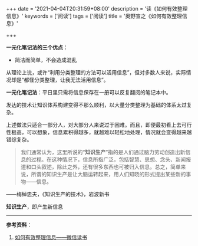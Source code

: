 +++
date = '2021-04-04T20:31:59+08:00'
description = '读《如何有效整理信息》'
keywords = ['阅读']
tags = ['阅读']
title = '奥野宣之《如何有效整理信息》'

+++

**一元化笔记法的三个优点**：

- 简洁而简单，不会造成混乱

从理论上说，或许“利用分类整理的方法可以活用信息”，但对多数人来说，实际情况却是“都怪分类整理，让我无法活用信息”。

**一元化笔记法**：平日里只需将信息保存在一册可以反复翻阅的笔记本中。

发达的技术让知识体系构建变得不那么顺利，以大量分类整理为基础的体系太过复杂。

上述做法只适合一部分人，对大部分人来说过于困难。而且，即便最初看上去可行性极高，可以想象，信息累积得越多，就越难以轻松地处理，情况就会变得越来越错综复杂。

> 我们通常认为，这里所说的“**知识生产**”指的是人们通过脑力劳动创造出新信息的过程。在这种情况下，信息所指广泛，包括智慧、思想、念头、新闻报道和口头叙述，除此之外，还有很多东西也可被归入信息。总之，简单来说，所谓的知识生产是让大脑运转起来，用人们知晓的形式提出某些新的事物——信息。

——梅棹忠夫，《知识生产的技术》，岩波新书

**知识生产**，即产生新信息

---

**参考资料**：

1. [如何有效整理信息——微信读书](https://weread.qq.com/web/reader/3dd323e05df8ae3dd88047ekc81322c012c81e728d9d180)
